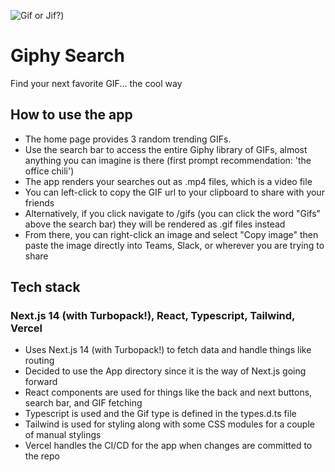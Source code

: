 ![Gif or Jif?](https://media.giphy.com/media/1ET7hRlCcZLuE/giphy.gif))

# Giphy Search

Find your next favorite GIF... the cool way

## How to use the app

- The home page provides 3 random trending GIFs.
- Use the search bar to access the entire Giphy library of GIFs, almost anything you can imagine is there (first prompt recommendation: 'the office chili')
- The app renders your searches out as .mp4 files, which is a video file
- You can left-click to copy the GIF url to your clipboard to share with your friends
- Alternatively, if you click navigate to /gifs (you can click the word "Gifs" above the search bar) they will be rendered as .gif files instead
- From there, you can right-click an image and select "Copy image" then paste the image directly into Teams, Slack, or wherever you are trying to share

## Tech stack

### Next.js 14 (with Turbopack!), React, Typescript, Tailwind, Vercel

- Uses Next.js 14 (with Turbopack!) to fetch data and handle things like routing
- Decided to use the App directory since it is the way of Next.js going forward
- React components are used for things like the back and next buttons, search bar, and GIF fetching
- Typescript is used and the Gif type is defined in the types.d.ts file
- Tailwind is used for styling along with some CSS modules for a couple of manual stylings
- Vercel handles the CI/CD for the app when changes are committed to the repo
